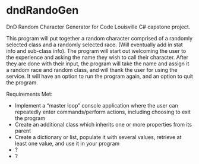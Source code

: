 # dndRandoGen
DnD Random Character Generator for Code Louisville C# capstone project.

This program will put together a random character comprised of a randomly selected
class and a randomly selected race. (Will eventually add in stat info and sub-class info).
The program will start out welcoming the user to the experience and asking the name they wish to 
call their character. After they are done with their input, the program will take the name and
assign it a random race and random class, and will thank the user for using the service. It
will have an option to run the program again, and an option to quit the program.

Requirements Met:
- Implement a “master loop” console application where the user can repeatedly enter commands/perform actions, including choosing to exit the program
- Create an additional class which inherits one or more properties from its parent
- Create a dictionary or list, populate it with several values, retrieve at least one value, and use it in your program
- ?
- ?
